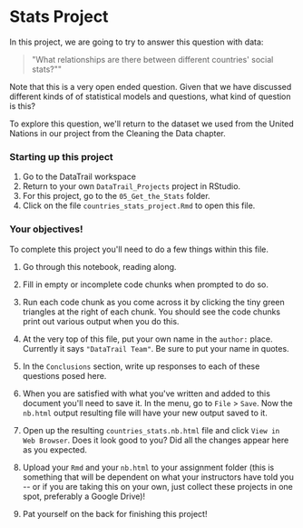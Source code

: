 


# Stats Project

In this project, we are going to try to answer this question with data:

> "What relationships are there between different countries' social stats?""

Note that this is a very open ended question. Given that we have discussed different kinds of of statistical models and questions, what kind of question is this?

To explore this question, we'll return to the dataset we used from the United Nations in our project from the Cleaning the Data chapter.

### Starting up this project

1. Go to the DataTrail workspace
2. Return to your own `DataTrail_Projects` project in RStudio.
3. For this project, go to the `05_Get_the_Stats` folder.
4. Click on the file `countries_stats_project.Rmd` to open this file.

### Your objectives!

To complete this project you'll need to do a few things within this file.  

1. Go through this notebook, reading along.

2. Fill in empty or incomplete code chunks when prompted to do so.

3. Run each code chunk as you come across it by clicking the tiny green triangles at the right of each chunk. You should see the code chunks print out various output when you do this.

4. At the very top of this file, put your own name in the `author:` place. Currently it says `"DataTrail Team"`. Be sure to put your name in quotes.

5. In the `Conclusions` section, write up responses to each of these questions posed here.

6. When you are satisfied with what you've written and added to this document you'll need to save it. In the menu, go to `File` > `Save`. Now the `nb.html` output resulting file will have your new output saved to it.

7. Open up the resulting `countries_stats.nb.html` file and click `View in Web Browser`. Does it look good to you? Did all the changes appear here as you expected.

8. Upload your `Rmd` and your `nb.html` to your assignment folder (this is something that will be dependent on what your instructors have told you -- or if you are taking this on your own, just collect these projects in one spot, preferably a Google Drive)!

9. Pat yourself on the back for finishing this project!
